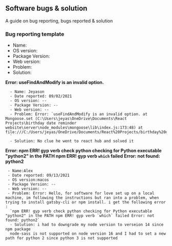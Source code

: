 ## Software bugs & solution 
A guide on bug reporting, bugs reported & solution 

### Bug reporting template

  - Name: 
  - OS version: 
  - Package Version: 
  - Web version: 
  - Problem: 
  - Solution:


**Error: useFindAndModify is an invalid option.**

      - Name: Jeyason
      - Date reported: 09/02/2021
      - OS version: --
      - Package Version: --
      - Web version: --
      - Problem: Error: `useFindAndModify is an invalid option. at Mongoose.set (C:\Users\jeyas\OneDrive\Documents\React Projects\birthday date reminder website\server\node_modules\mongoose\lib\index.js:173:48) at file:///C:/Users/jeyas/OneDrive/Documents/React%20Projects/birthday%20date%20reminder%20website/server/index.js:42:10
      `
      - Solution: No clue he went to react hub and solved it 


**Error: npm ERR! gyp verb check python checking for Python executable "python2" in the PATH
npm ERR! gyp verb `which` failed Error: not found: python2**

     - Name:Alex
     - Date reported: 09/13/2021
     - OS version:macos
     - Package Version: --
     - Web version: --
     - Problem: Error: Hello, for software for love set up on a local machine, im following the instructions but ran into a problem, when trying to install gatsby-cli or npm install. i get the following error :
      `npm ERR! gyp verb check python checking for Python executable "python2" in the PATH npm ERR! gyp verb `which` failed Error: not found: python2`
      - Solution: i had to downgrade my node version to verseion 14 since npm package
      node-sass is not supported on node version 16 and I had to set a new path for python 2 since python 3 is not supported

  
